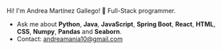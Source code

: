 Hi! I'm Andrea Martínez Gallego! 👋
Full-Stack programmer. 

- Ask me about **Python**, **Java**, **JavaScript**, **Spring Boot**, **React**, **HTML**, **CSS**, **Numpy**, **Pandas** and **Seaborn**.
- Contact: andreamania10@gmail.com
